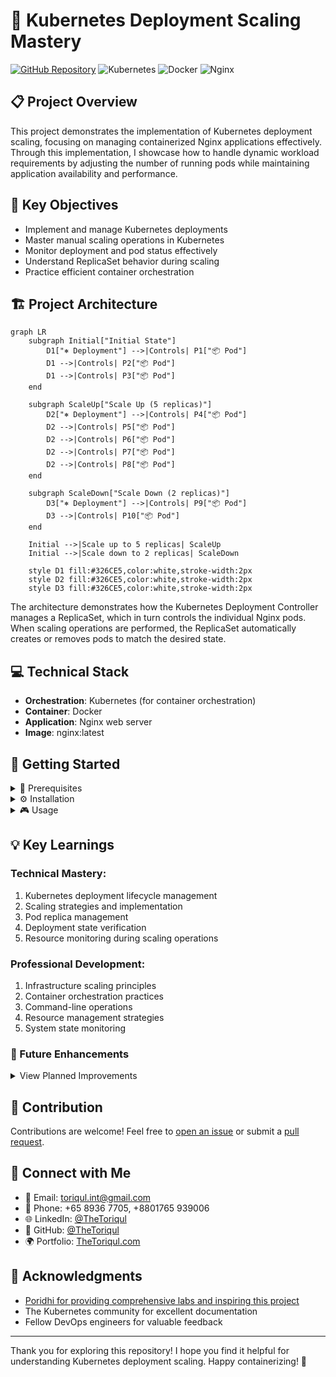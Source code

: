 # 🚀 Kubernetes Deployment Scaling Mastery

[![GitHub Repository](https://img.shields.io/badge/GitHub-k8s--scale--deployment-blue?style=flat&logo=github)](https://github.com/TheToriqul/k8s-scale-deployment)
![Kubernetes](https://img.shields.io/badge/Kubernetes-326CE5?style=flat&logo=kubernetes&logoColor=white)
![Docker](https://img.shields.io/badge/Docker-2496ED?style=flat&logo=docker&logoColor=white)
![Nginx](https://img.shields.io/badge/Nginx-009639?style=flat&logo=nginx&logoColor=white)

## 📋 Project Overview

This project demonstrates the implementation of Kubernetes deployment scaling, focusing on managing containerized Nginx applications effectively. Through this implementation, I showcase how to handle dynamic workload requirements by adjusting the number of running pods while maintaining application availability and performance.

## 🎯 Key Objectives

- Implement and manage Kubernetes deployments
- Master manual scaling operations in Kubernetes
- Monitor deployment and pod status effectively
- Understand ReplicaSet behavior during scaling
- Practice efficient container orchestration

## 🏗️ Project Architecture

```mermaid
graph LR
    subgraph Initial["Initial State"]
        D1["⎈ Deployment"] -->|Controls| P1["📦 Pod"]
        D1 -->|Controls| P2["📦 Pod"]
        D1 -->|Controls| P3["📦 Pod"]
    end

    subgraph ScaleUp["Scale Up (5 replicas)"]
        D2["⎈ Deployment"] -->|Controls| P4["📦 Pod"]
        D2 -->|Controls| P5["📦 Pod"]
        D2 -->|Controls| P6["📦 Pod"]
        D2 -->|Controls| P7["📦 Pod"]
        D2 -->|Controls| P8["📦 Pod"]
    end

    subgraph ScaleDown["Scale Down (2 replicas)"]
        D3["⎈ Deployment"] -->|Controls| P9["📦 Pod"]
        D3 -->|Controls| P10["📦 Pod"]
    end

    Initial -->|Scale up to 5 replicas| ScaleUp
    Initial -->|Scale down to 2 replicas| ScaleDown

    style D1 fill:#326CE5,color:white,stroke-width:2px
    style D2 fill:#326CE5,color:white,stroke-width:2px
    style D3 fill:#326CE5,color:white,stroke-width:2px
```

The architecture demonstrates how the Kubernetes Deployment Controller manages a ReplicaSet, which in turn controls the individual Nginx pods. When scaling operations are performed, the ReplicaSet automatically creates or removes pods to match the desired state.

## 💻 Technical Stack

- **Orchestration**: Kubernetes (for container orchestration)
- **Container**: Docker
- **Application**: Nginx web server
- **Image**: nginx:latest

## 🚀 Getting Started

<details>
<summary>🐳 Prerequisites</summary>

- Kubernetes cluster (minikube, kind, or cloud-based cluster)
- kubectl CLI tool
- Docker runtime
- Basic understanding of container concepts
</details>

<details>
<summary>⚙️ Installation</summary>

1. Clone the repository:
   ```bash
   git clone https://github.com/TheToriqul/k8s-scale-deployment.git
   ```
2. Navigate to the project directory:
   ```bash
   cd k8s-scale-deployment
   ```
</details>

<details>
<summary>🎮 Usage</summary>

1. Create the initial deployment:
   ```bash
   kubectl create deployment nginx-deployment --image=nginx:latest --replicas=3 --port=80
   ```
2. Scale the deployment:
   ```bash
   kubectl scale deployment nginx-deployment --replicas=5
   ```
3. Verify scaling:
   ```bash
   kubectl get pods -l app=nginx-deployment
   ```

For complete command reference, see [reference-commands.md](reference-commands.md).
</details>

## 💡 Key Learnings

### Technical Mastery:
1. Kubernetes deployment lifecycle management
2. Scaling strategies and implementation
3. Pod replica management
4. Deployment state verification
5. Resource monitoring during scaling operations

### Professional Development:
1. Infrastructure scaling principles
2. Container orchestration practices
3. Command-line operations
4. Resource management strategies
5. System state monitoring

### 🔄 Future Enhancements

<details>
<summary>View Planned Improvements</summary>

1. Implement Horizontal Pod Autoscaling (HPA)
2. Add resource requests and limits
3. Implement readiness and liveness probes
4. Add service configuration
5. Implement rolling update strategies
</details>

## 🙌 Contribution

Contributions are welcome! Feel free to [open an issue](https://github.com/TheToriqul/k8s-scale-deployment/issues) or submit a [pull request](https://github.com/TheToriqul/k8s-scale-deployment/pulls).

## 📧 Connect with Me

- 📧 Email: toriqul.int@gmail.com
- 📱 Phone: +65 8936 7705, +8801765 939006
- 🌐 LinkedIn: [@TheToriqul](https://www.linkedin.com/in/thetoriqul/)
- 🐙 GitHub: [@TheToriqul](https://github.com/TheToriqul)
- 🌍 Portfolio: [TheToriqul.com](https://thetoriqul.com)

## 👏 Acknowledgments

- [Poridhi for providing comprehensive labs and inspiring this project](https://devops.poridhi.io/)
- The Kubernetes community for excellent documentation
- Fellow DevOps engineers for valuable feedback

---

Thank you for exploring this repository! I hope you find it helpful for understanding Kubernetes deployment scaling. Happy containerizing! 🚀